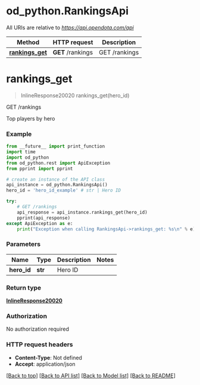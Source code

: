 # od_python.RankingsApi

All URIs are relative to *https://api.opendota.com/api*

Method | HTTP request | Description
------------- | ------------- | -------------
[**rankings_get**](RankingsApi.md#rankings_get) | **GET** /rankings | GET /rankings


# **rankings_get**
> InlineResponse20020 rankings_get(hero_id)

GET /rankings

Top players by hero

### Example 
```python
from __future__ import print_function
import time
import od_python
from od_python.rest import ApiException
from pprint import pprint

# create an instance of the API class
api_instance = od_python.RankingsApi()
hero_id = 'hero_id_example' # str | Hero ID

try: 
    # GET /rankings
    api_response = api_instance.rankings_get(hero_id)
    pprint(api_response)
except ApiException as e:
    print("Exception when calling RankingsApi->rankings_get: %s\n" % e)
```

### Parameters

Name | Type | Description  | Notes
------------- | ------------- | ------------- | -------------
 **hero_id** | **str**| Hero ID | 

### Return type

[**InlineResponse20020**](InlineResponse20020.md)

### Authorization

No authorization required

### HTTP request headers

 - **Content-Type**: Not defined
 - **Accept**: application/json

[[Back to top]](#) [[Back to API list]](../README.md#documentation-for-api-endpoints) [[Back to Model list]](../README.md#documentation-for-models) [[Back to README]](../README.md)

